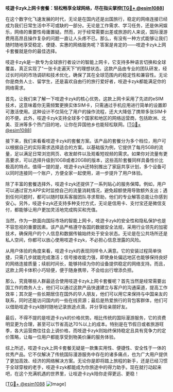 **吱遊卡zyk上网卡套餐：轻松畅享全球网络，尽在指尖掌控[[TG💪+ @esim1088](https://t.me/s/esim1088)]**

在这个数字化飞速发展的时代，无论是在国内还是出国旅行，稳定的网络连接已经成为我们日常生活中不可或缺的一部分。无论是工作需求、学习任务，还是休闲娱乐，网络的重要性毋庸置疑。然而，对于经常需要出差或旅游的人来说，国际漫游费用高昂且操作复杂的问题一直让人头疼不已。那么，有没有一种方式能够让我们随时随地享受稳定、便捷、实惠的网络服务呢？答案是肯定的——吱遊卡zyk上网卡套餐就是你的最佳选择。

吱遊卡zyk是一款专为全球旅行者设计的智能上网卡，它支持多种语言切换和全球覆盖，真正实现了“一张卡走遍天下”的理想状态。这款产品由专业的团队研发，经过长时间的市场调研和技术优化，确保了其在全球范围内的稳定性和兼容性。无论你是商务人士、留学生，还是喜欢自由行的旅行爱好者，吱遊卡zyk都能满足你的网络需求。

首先，让我们来了解一下吱遊卡zyk的核心优势。这款上网卡采用了先进的eSIM技术，这意味着你无需频繁更换实体SIM卡，只需通过手机应用进行简单的设置即可激活使用。这种设计不仅简化了用户的操作流程，还大大降低了携带多张SIM卡的不便。此外，吱遊卡zyk支持全球多个国家和地区的网络运营商，包括欧洲、北美、亚洲等多个热门目的地，让你在异国他乡也能轻松联网。[[TG💪+ @esim1088](https://t.me/s/esim1088)]

接下来，我们来看看吱遊卡zyk的套餐方案。该产品的套餐分为多个档位，用户可以根据自己的实际需求选择适合的方案。以基础版为例，它提供了每月5GB的流量，足以满足日常浏览网页、收发邮件以及观看短视频的需求。如果你对流量有更高要求，可以选择升级到10GB或者20GB的版本，这些高阶套餐同样具备性价比极高的特点。值得一提的是，吱遊卡zyk还特别推出了家庭共享计划，多个设备可以同时连接同一个账户，方便全家一起使用，进一步提升了用户体验。

除了丰富的套餐选择外，吱遊卡zyk还提供了一系列贴心的服务保障。例如，用户可以通过官方APP实时监控自己的流量消耗情况，避免超额使用导致额外支出；遇到任何问题时，都可以随时联系客服团队寻求帮助，他们的专业解答总能让你感到安心。另外，吱遊卡zyk还支持多种支付方式，无论是信用卡、支付宝还是微信支付，都能够让用户更加灵活地完成购买和充值。

当然，作为一款面向国际市场的智能上网卡，吱遊卡zyk的安全性和隐私保护也是不容忽视的重要因素。该产品严格遵守各国的数据安全法规，采用行业领先的加密技术，确保用户的个人信息和数据传输始终处于安全状态。无论是在公共场所还是私人空间，你都可以放心使用吱遊卡zyk，不必担心信息泄露的风险。

从用户体验的角度来看，吱遊卡zyk的表现同样令人满意。它的安装过程简单快捷，只需几步就能完成激活；信号接收能力强，即使身处偏远地区也能够保持良好的网络连接质量；续航时间长，能够持续为你的设备提供稳定的网络支持。而且，这款上网卡体积小巧轻便，便于随身携带，不会给出行增添负担。

那么，究竟哪些人群最适合使用吱遊卡zyk上网卡套餐呢？首先当然是经常需要出国工作的商务人士，他们可以通过这款产品快速建立与客户的沟通渠道，提高工作效率；其次是一些长期居住在国外的华人朋友，他们可以用它来保持与中国亲友的联系，同时还能访问国内的一些在线资源；最后是热爱旅行的背包客群体，他们可以借助吱遊卡zyk随时随地记录旅途点滴，并分享给亲朋好友。

最后，不得不提的是吱遊卡zyk的价格优势。相比传统的国际漫游服务，它的资费明显更为合理，甚至可以节省高达70%以上的成本。特别是在节假日或者旅游旺季，各大运营商往往会上调价格，而吱遊卡zyk则始终保持稳定且具有竞争力的定价策略，让每一位用户都能享受到物美价廉的服务体验。

综上所述，吱遊卡zyk上网卡套餐无疑是一款集实用性、便捷性、安全性于一体的优秀产品。它不仅解决了传统国际漫游服务中存在的诸多痛点，也为广大用户提供了更加高效、经济的网络解决方案。无论你是即将踏上旅程的新手，还是已经习惯于全球穿梭的老手，吱遊卡zyk都能成为你旅途中的得力助手。现在就行动起来吧，在这个充满机遇的世界里，让吱遊卡zyk陪你走得更远、更稳！

[[TG💪+ @esim1088](https://t.me/s/esim1088) ![Image](https://i.postimg.cc/4NQfJmqS/Snipaste-2025-05-13-00-14-12.png)]